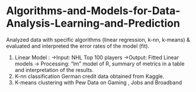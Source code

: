 # Algorithms-and-Models-for-Data-Analysis-Learning-and-Prediction

Analyzed data with specific algorithms (linear regression, k-nn, k-means) & evaluated and interpreted the error rates of the model (fit).
1. Linear Model : 
->Input: NHL Top 100 players 
->Output: Fitted Linear models
-> Processing: “lm” model of R, summary of metrics in a table and interpretation of the results.
2. K-nn classification German credit data obtained from Kaggle.
3. K-means clustering with Pew Data on Gaming , Jobs and Broadband

